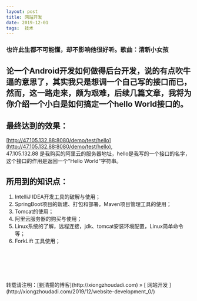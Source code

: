 ```yaml
---
layout: post  
title: 网站开发 
date: 2019-12-01  
tags:  技术
---
```

### 也许此生都不可能懂，却不影响他很好听。歌曲：清新小女孩 

## 论一个Android开发如何做得后台开发，说的有点吹牛逼的意思了，其实我只是想调一个自己写的接口而已，然而，这一路走来，颇为艰难，后续几篇文章，我将为你介绍一个小白是如何搞定一个hello World接口的。 

## 最终达到的效果：
[http://47.105.132.88:8080/demo/test/hello](http://47.105.132.88:8080/demo/test/hello),   
47.105.132.88 是我购买的阿里云的服务器地址，hello是我写的一个接口的名字，这个接口的作用是返回一个"Hello World"字符串。  
## 所用到的知识点：
1. IntelliJ IDEA开发工具的破解与使用；
1. SpringBoot项目的新建、打包和部署，Maven项目管理工具的使用；
1. Tomcat的使用；
1. 阿里云服务器的购买与使用；
1. Linux系统的了解，远程连接，jdk、tomcat安装环境配置，Linux简单命令等；
1. ForkLift 工具使用；








<br/> 
<br/> 
<br/> 
<br/> 
<br/> 
转载请注明：[劉清揚的博客](http://xiongzhoudadi.com) » [ 网站开发  ](http://xiongzhoudadi.com/2019/12/website-development_0/)  
<br/>